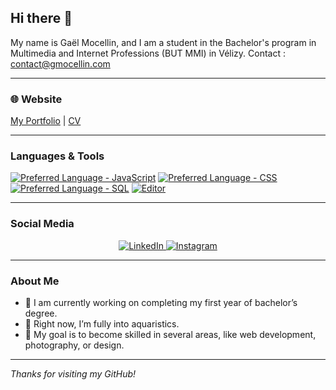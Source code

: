 ## Hi there 👋

My name is Gaël Mocellin, and I am a student in the Bachelor's program in Multimedia and Internet Professions (BUT MMI) in Vélizy.
Contact : contact@gmocellin.com

---

### 🌐 Website

[My Portfolio](https://portfolio.gmocellin.com) | [CV](https://cv.gmocellin.com)

---

### Languages & Tools

[![Preferred Language - JavaScript](https://img.shields.io/badge/JavaScript-yellow)](https://developer.mozilla.org/en-US/docs/Web/JavaScript)
[![Preferred Language - CSS](https://img.shields.io/badge/CSS-blue)](https://developer.mozilla.org/en-US/docs/Web/CSS)
[![Preferred Language - SQL](https://img.shields.io/badge/SQL-orange)](https://www.mysql.com/)
[![Editor](https://img.shields.io/badge/VSCode-blue)](https://code.visualstudio.com/)

---

### Social Media

<p align="center">
  <a href="https://linkedin.com/in/gmocellin" target="_blank">
    <img src="https://img.shields.io/badge/LinkedIn-Connect-blue?style=for-the-badge&logo=linkedin" alt="LinkedIn" />
  </a>
  <a href="https://instagram.com/kiwiman_tfb" target="_blank">
    <img src="https://img.shields.io/badge/Instagram-Follow-purple?style=for-the-badge&logo=instagram" alt="Instagram" />
  </a>
  <!-- You can add other buttons if needed -->
</p>

---

### About Me

- 🔭 I am currently working on completing my first year of bachelor’s degree.
- 🌱 Right now, I’m fully into aquaristics.
- 🎯 My goal is to become skilled in several areas, like web development, photography, or design.

---

*Thanks for visiting my GitHub!*
